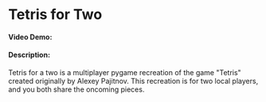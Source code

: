 # Tetris for Two
#### Video Demo:  <URL HERE>
#### Description:
Tetris for a two is a multiplayer pygame recreation of the game "Tetris" created originally by Alexey Pajitnov. This recreation is for two local players, and you both share the oncoming pieces.
